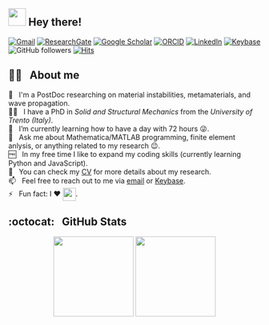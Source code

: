## <img src="https://media.giphy.com/media/hvRJCLFzcasrR4ia7z/giphy.gif" width="35"> Hey there!

[![Gmail](https://img.shields.io/badge/-Gmail-blue?logo=gmail&labelColor=34495e&color=EA4335&logoColor=ecf0f1)](mailto:giovanni.bordiga@unitn.it)
[![ResearchGate](https://img.shields.io/badge/-ResearchGate-blue?logo=researchgate&labelColor=34495e&color=00CCBB&logoColor=ecf0f1)](https://www.researchgate.net/profile/Giovanni-Bordiga)
[![Google Scholar](https://img.shields.io/badge/-Google%20Scholar-blue?logo=google&labelColor=34495e&color=4285F4&logoColor=ecf0f1)](https://scholar.google.it/citations?user=RR1ZhI0AAAAJ&hl=it)
[![ORCID](https://img.shields.io/badge/-ORCID-blue?logo=orcid&labelColor=34495e&color=A6CE39&logoColor=ecf0f1)](https://orcid.org/0000-0003-0322-5988)
[![LinkedIn](https://img.shields.io/badge/-LinkedIn-blue?logo=linkedin&labelColor=34495e&color=0A66C2&logoColor=ecf0f1)](https://www.linkedin.com/in/giovannibordiga/)
[![Keybase](https://img.shields.io/badge/-Keybase-blue?logo=keybase&labelColor=34495e&color=33A0FF&logoColor=ecf0f1)](https://keybase.io/giovannibordiga)
![GitHub followers](https://img.shields.io/github/followers/GiovanniBordiga?label=Followers&logo=github&labelColor=34495e)
[![Hits](https://hits.seeyoufarm.com/api/count/incr/badge.svg?url=https%3A%2F%2Fgithub.com%2FGiovanniBordiga%2FGiovanniBordiga&count_bg=%2327AE60&title_bg=%2334495E&icon=github.svg&icon_color=%23E7E7E7&title=Hits&edge_flat=false)](https://hits.seeyoufarm.com)

## 👨‍💻 &nbsp; About me

🔭 &nbsp; I'm a PostDoc researching on material instabilities, metamaterials, and wave propagation.\
👨‍🎓 &nbsp; I have a PhD in _Solid and Structural Mechanics_ from the _University of Trento (Italy)_.\
🌱 &nbsp; I’m currently learning how to have a day with 72 hours 😜.\
💬 &nbsp; Ask me about Mathematica/MATLAB programming, finite element anlysis, or anything related to my research 😉.\
🆓 &nbsp; In my free time I like to expand my coding skills (currently learning Python and JavaScript).\
🧾 &nbsp; You can check my [CV](https://giovannibordiga.keybase.pub/CV_full.pdf) for more details about my research.\
📫 &nbsp; Feel free to reach out to me via [email](mailto:giovanni.bordiga@unitn.it) or [Keybase](https://keybase.io/giovannibordiga).\
⚡ &nbsp; Fun fact: I ❤️ <a href="http://deadcat.epizy.com/"><img src="https://upload.wikimedia.org/wikipedia/commons/6/69/Bitcoin_over_Lightning_Network.svg" width="26" align="center"></a>.

## :octocat: &nbsp; GitHub Stats

<p align="center">
  <img src="https://github-readme-stats.vercel.app/api?username=GiovanniBordiga&count_private=true&show_icons=true&theme=gotham" height="160">
  <img src="https://github-readme-stats.vercel.app/api/top-langs/?username=GiovanniBordiga&layout=compact&theme=gotham" height="160">
</p>
